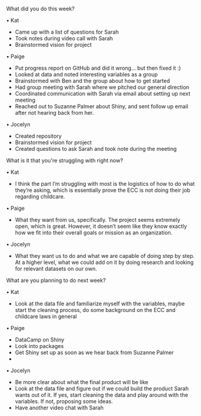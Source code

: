 What did you do this week?

•	Kat

- Came up with a list of questions for Sarah
- Took notes during video call with Sarah
- Brainstormed vision for project

•	Paige

- Put progress report on GitHub and did it wrong... but then fixed it :)
- Looked at data and noted interesting variables as a group
- Brainstormed with Ben and the group about how to get started 
- Had group meeting with Sarah where we pitched our general direction
- Coordinated communication with Sarah via email about setting up next meeting
- Reached out to Suzanne Palmer about Shiny, and sent follow up email after not hearing back from her.

•	Jocelyn

- Created repository 
- Brainstormed vision for project
- Created questions to ask Sarah and took note during the meeting

What is it that you're struggling with right now?

•	Kat

- I think the part I’m struggling with most is the logistics of how to do what they’re asking, which is essentially prove the ECC is not doing their job regarding childcare.

•	Paige

- What they want from us, specifically. The project seems extremely open, which is great. However, it doesn’t seem like they know exactly how we fit into their overall goals or mission as an organization.

•	Jocelyn

-	What they want us to do and what we are capable of doing step by step. At a higher level, what we could add on it by doing research and looking for relevant datasets on our own.

What are you planning to do next week?

•	Kat

- Look at the data file and familiarize myself with the variables, maybe start the cleaning process, do some background on the ECC and childcare laws in general

•	Paige

-	DataCamp on Shiny
- Look into packages 
- Get Shiny set up as soon as we hear back from Suzanne Palmer
-

•	Jocelyn

-	Be more clear about what the final product will be like
-	Look at the data file and figure out if we could build the product Sarah wants out of it. If yes, start cleaning the data and play around with the variables. If not, proposing some ideas.
-	Have another video chat with Sarah

